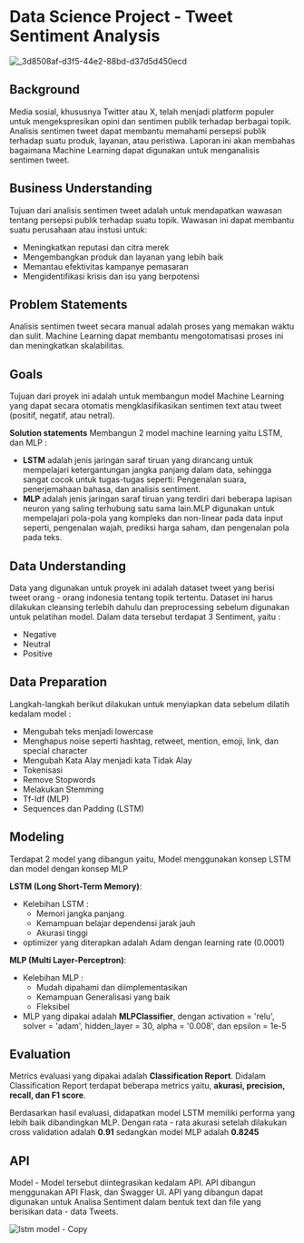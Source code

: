 # Data Science Project - Tweet Sentiment Analysis

![_3d8508af-d3f5-44e2-88bd-d37d5d450ecd](https://github.com/bensetiawan/2300968_Sentiment_Analysis_Platinum/assets/93572380/52981cd0-9c00-472e-8d1d-0e625a026910)

## Background

Media sosial, khususnya Twitter atau X, telah menjadi platform populer untuk mengekspresikan opini dan sentimen publik terhadap berbagai topik. Analisis sentimen tweet dapat membantu memahami persepsi publik terhadap suatu produk, layanan, atau peristiwa. Laporan ini akan membahas bagaimana Machine Learning dapat digunakan untuk menganalisis sentimen tweet.

## Business Understanding

Tujuan dari analisis sentimen tweet adalah untuk mendapatkan wawasan tentang persepsi publik terhadap suatu topik. Wawasan ini dapat membantu suatu perusahaan atau instusi untuk:

- Meningkatkan reputasi dan citra merek
- Mengembangkan produk dan layanan yang lebih baik
- Memantau efektivitas kampanye pemasaran
- Mengidentifikasi krisis dan isu yang berpotensi

## Problem Statements

Analisis sentimen tweet secara manual adalah proses yang memakan waktu dan sulit. Machine Learning dapat membantu mengotomatisasi proses ini dan meningkatkan skalabilitas.

## Goals

Tujuan dari proyek ini adalah untuk membangun model Machine Learning yang dapat secara otomatis mengklasifikasikan sentimen text atau tweet (positif, negatif, atau netral).

**Solution statements**
Membangun 2 model machine learning yaitu LSTM, dan MLP :
- **LSTM** adalah jenis jaringan saraf tiruan  yang dirancang untuk mempelajari ketergantungan jangka panjang dalam data, sehingga sangat cocok untuk tugas-tugas seperti: Pengenalan suara, penerjemahaan bahasa, dan analisis sentiment.
- **MLP** adalah jenis jaringan saraf tiruan yang terdiri dari beberapa lapisan neuron yang saling terhubung satu sama lain.MLP digunakan untuk mempelajari pola-pola yang kompleks dan non-linear pada data input seperti, pengenalan wajah, prediksi harga saham, dan pengenalan pola pada teks.

## Data Understanding
Data yang digunakan untuk proyek ini adalah dataset tweet yang berisi tweet orang - orang indonesia tentang topik tertentu. Dataset ini harus dilakukan cleansing terlebih dahulu dan preprocessing sebelum digunakan untuk pelatihan model. Dalam data tersebut terdapat 3 Sentiment, yaitu :
- Negative
- Neutral
- Positive

## Data Preparation
Langkah-langkah berikut dilakukan untuk menyiapkan data sebelum dilatih kedalam model :

 - Mengubah teks menjadi lowercase
 - Menghapus noise seperti hashtag, retweet, mention, emoji, link, dan special character
 - Mengubah Kata Alay menjadi kata Tidak Alay 
 - Tokenisasi
 - Remove Stopwords
 - Melakukan Stemming
 - Tf-Idf (MLP)
 - Sequences dan Padding (LSTM)

## Modeling
Terdapat 2 model yang dibangun yaitu, Model menggunakan konsep LSTM dan model dengan konsep MLP

**LSTM (Long Short-Term Memory)**: 
- Kelebihan LSTM :
    - Memori jangka panjang
    - Kemampuan belajar dependensi jarak jauh
    - Akurasi tinggi
- optimizer yang diterapkan adalah Adam dengan learning rate (0.0001)

 **MLP (Multi Layer-Perceptron)**:
- Kelebihan MLP :
    - Mudah dipahami dan diimplementasikan
    - Kemampuan Generalisasi yang baik
    - Fleksibel
- MLP yang dipakai adalah **MLPClassifier**, dengan activation = 'relu', solver = 'adam', hidden_layer = 30, alpha = '0.008', dan epsilon = 1e-5

## Evaluation
Metrics evaluasi yang dipakai adalah **Classification Report**. Didalam Classification Report terdapat beberapa metrics yaitu, **akurasi, precision, recall, dan F1 score**.

Berdasarkan hasil evaluasi, didapatkan model LSTM memiliki performa yang lebih baik dibandingkan MLP. Dengan rata - rata akurasi setelah dilakukan cross validation adalah **0.91** sedangkan model MLP adalah **0.8245**

## API
Model - Model tersebut diintegrasikan kedalam API. API dibangun menggunakan API Flask, dan Swagger UI. API yang dibangun dapat digunakan untuk Analisa Sentiment dalam bentuk text dan file yang berisikan data - data Tweets.

![lstm model - Copy](https://github.com/bensetiawan/2300968_Sentiment_Analysis_Platinum/assets/93572380/76f0581d-ba35-4154-aac9-5b18678a421f)
